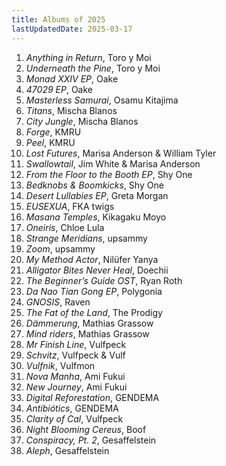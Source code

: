 ```yaml
---
title: Albums of 2025
lastUpdatedDate: 2025-03-17
---
```


1. *Anything in Return*, Toro y Moi
2. *Underneath the Pine*, Toro y Moi
3. *Monad XXIV EP*, Oake
4. *47029 EP*, Oake
5. *Masterless Samurai*, Osamu Kitajima
6. *Titans*, Mischa Blanos
7. *City Jungle*, Mischa Blanos
8. *Forge*, KMRU
9. *Peel*, KMRU
10. *Lost Futures*, Marisa Anderson & William Tyler
11. *Swallowtail*, Jim White & Marisa Anderson
12. *From the Floor to the Booth EP*, Shy One
13. *Bedknobs & Boomkicks*, Shy One
14. *Desert Lullabies EP*, Greta Morgan
15. *EUSEXUA*, FKA twigs
16. *Masana Temples*, Kikagaku Moyo
17. *Oneiris*, Chloe Lula
18. *Strange Meridians*, upsammy
19. *Zoom*, upsammy
20. *My Method Actor*, Nilüfer Yanya
21. *Alligator Bites Never Heal*, Doechii
22. *The Beginner’s Guide OST*, Ryan Roth
23. *Da Nao Tian Gong EP*, Polygonia
24. *GNOSIS*, Raven
25. *The Fat of the Land*, The Prodigy
26. *Dämmerung*, Mathias Grassow
27. *Mind riders*, Mathias Grassow
28. *Mr Finish Line*, Vulfpeck
29. *Schvitz*, Vulfpeck & Vulf
30. *Vulfnik*, Vulfmon
31. *Nova Manha*, Ami Fukui
32. *New Journey*, Ami Fukui
33. *Digital Reforestation*, GENDEMA
34. *Antibiótics*, GENDEMA
35. *Clarity of Cal*, Vulfpeck
36. *Night Blooming Cereus*, Boof
37. *Conspiracy, Pt. 2*, Gesaffelstein
38. *Aleph*, Gesaffelstein